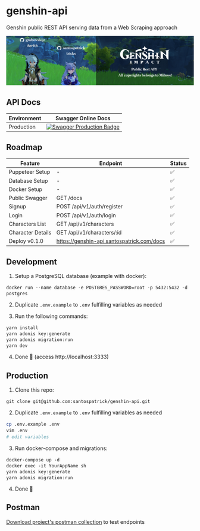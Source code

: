 # genshin-api
Genshin public REST API serving data from a Web Scraping approach

[![Aerith & tricks at Genshin Impact world giving welcome for contributors!](docs/readme.png)](https://genshin-api.santospatrick.com/docs)

## API Docs

| Environment | Swagger Online Docs |
|-------------|---------------------|
| Production  | [![Swagger Production Badge](https://validator.swagger.io/validator?url=https://genshin-api.santospatrick.com/swagger.json)](https://genshin-api.santospatrick.com/docs/) |

## Roadmap

| Feature              | Endpoint                   | Status          |
|----------------------|----------------------------|-----------------|
| Puppeteer Setup      | -                          | :white_check_mark: |
| Database Setup       | -                          | :white_check_mark: |
| Docker Setup         | -                          | :white_check_mark: |
| Public Swagger       | GET /docs                  | :white_check_mark: |
| Signup               | POST /api/v1/auth/register | :white_check_mark: |
| Login                | POST /api/v1/auth/login    | :white_check_mark: |
| Characters List      | GET /api/v1/characters     | :white_check_mark: |
| Character Details    | GET /api/v1/characters/:id | :white_check_mark: |
| Deploy v0.1.0        | https://genshin-api.santospatrick.com/docs | :white_check_mark: |

## Development

1. Setup a PostgreSQL database (example with docker):
```
docker run --name database -e POSTGRES_PASSWORD=root -p 5432:5432 -d postgres
```

2. Duplicate `.env.example` to `.env` fulfilling variables as needed

3. Run the following commands:
```
yarn install
yarn adonis key:generate
yarn adonis migration:run
yarn dev
```

4. Done 🎉 (access http://localhost:3333)

## Production

1. Clone this repo:
```
git clone git@github.com:santospatrick/genshin-api.git
```

2. Duplicate `.env.example` to `.env` fulfilling variables as needed
```bash
cp .env.example .env
vim .env
# edit variables
```

3. Run docker-compose and migrations:
```
docker-compose up -d
docker exec -it YourAppName sh
yarn adonis key:generate
yarn adonis migration:run
```

4. Done 🎉 

## Postman

[Download project's postman collection](https://raw.githubusercontent.com/santospatrick/genshin-api/main/postman/Genshin.postman_collection.json) to test endpoints
